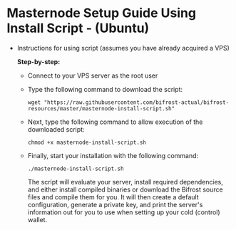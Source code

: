 # Masternode Setup Guide Using Install Script - (Ubuntu)

- Instructions for using script (assumes you have already acquired a VPS)

  __Step-by-step:__
    - Connect to your VPS server as the root user
    - Type the following command to download the script:

      ```wget "https://raw.githubusercontent.com/bifrost-actual/bifrost-resources/master/masternode-install-script.sh"```
    - Next, type the following command to allow execution of the downloaded script:

      ```chmod +x masternode-install-script.sh```
    - Finally, start your installation with the following command:

      ```./masternode-install-script.sh```

      The script will evaluate your server, install required dependencies, and either install compiled binaries or download the Bifrost source files and compile them for you.
  It will then create a default configuration, generate a private key, and print the server's information out for you to use when setting up your cold (control) wallet.
